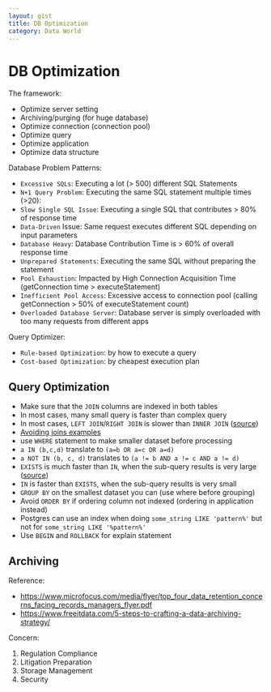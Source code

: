 ```yaml
---
layout: gist
title: DB Optimization
category: Data World
---
```


# DB Optimization

The framework:
- Optimize server setting 
- Archiving/purging (for huge database)
- Optimize connection (connection pool)
- Optimize query 
- Optimize application 
- Optimize data structure


Database Problem Patterns:
- `Excessive SQLs`: Executing a lot (> 500) different SQL Statements
- `N+1 Query Problem`: Executing the same SQL statement multiple times (>20):
- `Slow Single SQL Issue`: Executing a single SQL that contributes > 80% of response time
- `Data-Driven` Issue: Same request executes different SQL depending on input parameters
- `Database Heavy`: Database Contribution Time is > 60% of overall response time
- `Unprepared Statements`: Executing the same SQL without preparing the statement
- `Pool Exhaustion`: Impacted by High Connection Acquisition Time (getConnection time > executeStatement)
- `Inefficient Pool Access`: Excessive access to connection pool (calling getConnection > 50% of executeStatement count)
- `Overloaded Database Server`: Database server is simply overloaded with too many requests from different apps

Query Optimizer:
- `Rule-based Optimization`: by how to execute a query
- `Cost-based Optimization`: by cheapest execution plan

## Query Optimization 

- Make sure that the `JOIN` columns are indexed in both tables
- In most cases, many small query is faster than complex query 
- In most cases, `LEFT JOIN`/`RIGHT JOIN` is slower than `INNER JOIN` ([source](https://stackoverflow.com/questions/2726657/inner-join-vs-left-join-performance-in-sql-server))
- [Avoiding joins examples](https://medium.com/squad-engineering/blazingly-fast-querying-on-huge-tables-by-avoiding-joins-5be0fca2f523)
- use `WHERE` statement to make smaller dataset before processing
- `a IN (b,c,d)` translate to `(a=b OR a=c OR a=d)`
- `a NOT IN (b, c, d)` translates to `(a != b AND a != c AND a != d)`
- `EXISTS` is much faster than `IN`, when the sub-query results is very large ([source](https://stackoverflow.com/questions/24929/difference-between-exists-and-in-in-sql))
- `IN` is faster than `EXISTS`, when the sub-query results is very small
- `GROUP BY` on the smallest dataset you can (use where before grouping)
- Avoid `ORDER BY` if ordering column not indexed (ordering in application instead)
- Postgres can use an index when doing `some_string LIKE 'pattern%'` but not for `some_string LIKE '%pattern%'`
- Use `BEGIN` and `ROLLBACK` for explain statement

## Archiving

Reference: 
- <https://www.microfocus.com/media/flyer/top_four_data_retention_concerns_facing_records_managers_flyer.pdf>
- <https://www.freeitdata.com/5-steps-to-crafting-a-data-archiving-strategy/>

Concern:
1. Regulation Compliance
2. Litigation Preparation
3. Storage Management
4. Security


